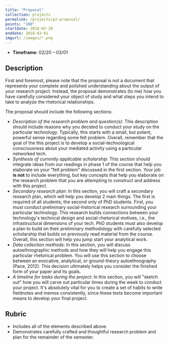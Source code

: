 ```yaml
---
title: "Proposal"
collection: projects
permalink: /projects/p2-proposal/
points: "100"
startdate: 2018-02-20
enddate: 2018-03-01
imgurl: /images/*.png
---
```


<ul class="project-top-info">
  <li>
    <b>Timeframe</b>: 02/20 &ndash; 03/01</li>
</ul>

## Description

First and foremost, please note that the proposal is not a document that represents your complete and polished understanding about the output of your research project. Instead, the proposal demonstrates (to me) how you have carefully considered your object of study and what steps you intend to take to analyze the rhetorical relationships.

The proposal should include the following sections:

- _Description of the research problem and question(s)_: This description should include reasons why you decided to conduct your study on the particular technology. Typically, this starts with a small, but potent, powerful sense regarding some felt problem. Overall, remember that the goal of the this project is to develop a social-technological consciousness about your mediated activity using a particular networked tech.
- _Synthesis of currently applicable scholarship_: This section should integrate ideas from our readings in phase 1 of the course that help you elaborate on your "felt problem" discussed in the first section. Your job **is not** to include everything, but key concepts that help you elaborate on the research problem that you are attempting to construct and address with this project.
- _Secondary research plan_: In this section, you will craft a secondary research plan, which will help you develop 2 main things. The first is required of all students; the second only of PhD students. First, you must conduct preliminary social-historical research surrounding your particular technology. This research builds connections between your technology's technical design and social-rhetorical motives, i.e., the infrastructural dimensions of your tech. PhD students must also develop a plan to build on their preliminary methodology with carefully selected scholarship that builds on previously read material from the course. Overall, this section will help you jump start your analytical work.
- _Data collection methods_: In this section, you will discuss autoethnographic methods and how they will help you engage this particular rhetorical problem. You will use this section to choose between an evocative, analytical, or ground-theory autoethnography (Pace, 2012). This decision ultimately helps you consider the finished form of your paper and its goals.
- _A timeline for tasks during the project_: In this section, you will "sketch out" how you will carve out particular times during the week to conduct your project. It's absolutely vital for you to create a set of habits to write fieldnotes and memos consistently, since these texts become important means to develop your final project.

## Rubric

- Includes all of the elements described above.
- Demonstrates carefully crafted and thoughtful research problem and plan for the remainder of the semester.
